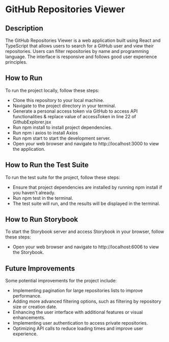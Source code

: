 # GitHub Repositories Viewer

## Description

The GitHub Repositories Viewer is a web application built using React and TypeScript that allows users to search for a GitHub user and view their repositories. Users can filter repositories by name and programming language. The interface is responsive and follows good user experience principles.

## How to Run

To run the project locally, follow these steps:

- Clone this repository to your local machine.
- Navigate to the project directory in your terminal.
- Generate a personal access token via GitHub to access API functionalities & replace value of accessToken in line 22 of GithubExplorer.jsx 
- Run npm install to install project dependencies.
- Run npm i axios to install Axios
- Run npm start to start the development server.
- Open your web browser and navigate to http://localhost:3000 to view the application.

## How to Run the Test Suite

To run the test suite for the project, follow these steps:

- Ensure that project dependencies are installed by running npm install if you haven't already.
- Run npm test in the terminal.
- The test suite will run, and the results will be displayed in the terminal.

## How to Run Storybook

To start the Storybook server and access Storybook in your browser, follow these steps:

- Open your web browser and navigate to http://localhost:6006 to view the Storybook.

## Future Improvements

Some potential improvements for the project include:

- Implementing pagination for large repositories lists to improve performance.
- Adding more advanced filtering options, such as filtering by repository size or creation date.
- Enhancing the user interface with additional features or visual enhancements.
- Implementing user authentication to access private repositories.
- Optimizing API calls to reduce loading times and improve user experience.